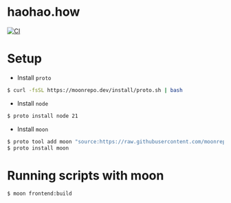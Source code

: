 # haohao.how

[![CI](https://github.com/bradleyayers/haohaohow/actions/workflows/ci.yml/badge.svg)](https://github.com/bradleyayers/haohaohow/actions/workflows/ci.yml)

# Setup

- Install `proto`

```sh
$ curl -fsSL https://moonrepo.dev/install/proto.sh | bash
```

- Install `node`

```sh
$ proto install node 21
```

- Install `moon`

```sh
$ proto tool add moon "source:https://raw.githubusercontent.com/moonrepo/moon/master/proto-plugin.toml"
$ proto install moon
```

# Running scripts with moon

```sh
$ moon frontend:build
```
